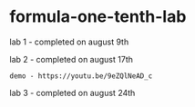 # formula-one-tenth-lab

lab 1 - completed on august 9th

lab 2 - completed on august 17th

    demo - https://youtu.be/9eZQlNeAD_c
    
lab 3 - completed on august 24th
